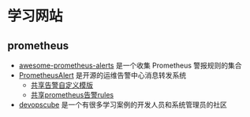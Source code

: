 # 学习网站

## prometheus

- [awesome-prometheus-alerts](https://github.com/samber/awesome-prometheus-alerts) 是一个收集 Prometheus 警报规则的集合
- [PrometheusAlert](https://github.com/feiyu563/PrometheusAlert) 是开源的运维告警中心消息转发系统
  - [共享告警自定义模版](https://github.com/feiyu563/PrometheusAlert/issues/30)
  - [共享prometheus告警rules](https://github.com/feiyu563/PrometheusAlert/issues/89)
- [devopscube](https://devopscube.com/?s=prometheus) 是一个有很多学习案例的开发人员和系统管理员的社区












